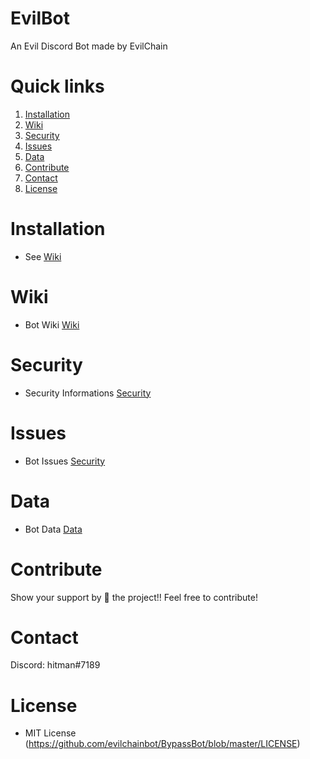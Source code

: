 # EvilBot
An Evil Discord Bot made by EvilChain

# Quick links
1. [Installation](#installation)
2. [Wiki](#wiki)
3. [Security](#security)
4. [Issues](#issues)
5. [Data](#data)
6. [Contribute](#contribute)
7. [Contact](#contact)
8. [License](#license)


# Installation
* See [Wiki](#wiki)

# Wiki
* Bot Wiki [Wiki](https://github.com/evilchainbot/BypassBot/wiki/)

# Security
* Security Informations [Security](https://github.com/evilchainbot/BypassBot/network/alerts)

# Issues
* Bot Issues [Security](https://github.com/evilchainbot/BypassBot/issues)

# Data
* Bot Data [Data](https://github.com/evilchainbot/BypassBot/pulse)

# Contribute
Show your support by 🌟 the project!!
Feel free to contribute!

# Contact
Discord: hitman#7189

# License
* MIT License (https://github.com/evilchainbot/BypassBot/blob/master/LICENSE)
